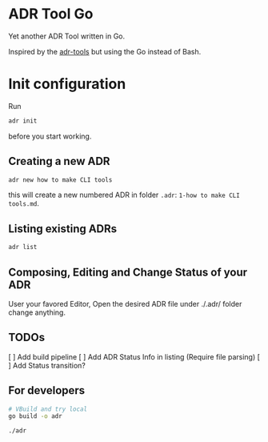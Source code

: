 # ADR Tool Go

Yet another ADR Tool written in Go.

Inspired by the [adr-tools](https://github.com/npryce/adr-tools) but using the Go instead of Bash.

# Init configuration

Run
```bash
adr init 
```
before you start working.

## Creating a new ADR

```bash
adr new how to make CLI tools
```
this will create a new numbered ADR in folder `.adr`:
`1-how to make CLI tools.md`.

## Listing existing ADRs

```bash
adr list 
```

## Composing, Editing and Change Status of your ADR

User your favored Editor, Open the desired ADR file under ./.adr/ folder change anything.

## TODOs
[ ] Add build pipeline
[ ] Add ADR Status Info in listing (Require file parsing)
[ ] Add Status transition? 


## For developers

```bash
# VBuild and try local
go build -o adr

./adr
```